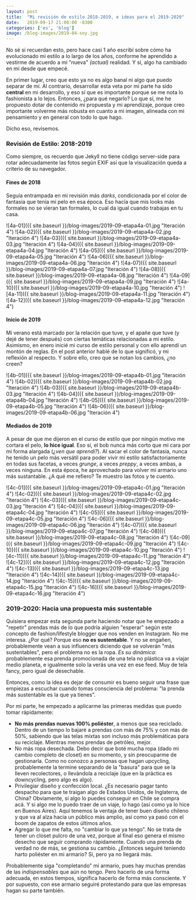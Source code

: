 ```yaml
---
layout: post
title:  "Mi revisión de estilo 2018-2019, e ideas para el 2019-2020"
date:   2019-09-17 21:00:00 -0300
categories: ['es', 'blog']
image: /blog-images/2019-04-soy.jpg
---
```


No sé si recuerdan esto, pero hace casi 1 año escribí sobre cómo ha evolucionado mi estilo a lo largo de los años, conforme he aprendido a vestirme de acuerdo a mi "nueva" *(actual)* realidad. Y sí, algo ha cambiado en mí desde que empecé.

En primer lugar, creo que esto ya no es algo banal ni algo que puedo separar de mí. Al contrario, desarrollar esta veta por mi parte ha sido **central** en mi desarrollo, y eso sí que es importante porque se me nota lo fashionista a lo lejos. Entonces, ¿para qué negarlo? Lo que sí, me he propuesto dotar de contenido mi propuesta y mi aprendizaje, porque creo importante volverme más robusta en cuanto a mi imagen, alineada con mi pensamiento y en general con todo lo que hago.

Dicho eso, revisemos.

### Revisión de Estilo: 2018-2019

Como siempre, os recuerdo que Jekyll no tiene código server-side para rotar adecuadamente las fotos según EXIF así que la visualización queda a criterio de su navegador.

#### Fines de 2018

Seguía entrampada en mi revisión más *darks*, condicionada por el color de fantasía que tenía mi pelo en esa época. Eso hacía que mis looks más formales no se vieran tan formales, lo cual da igual cuando trabajas en tu casa.

![4a-01]({{ site.baseurl }}/blog-images/2019-09-etapa4a-01.jpg "Iteración 4")
![4a-02]({{ site.baseurl }}/blog-images/2019-09-etapa4a-02.jpg "Iteración 4")
![4a-03]({{ site.baseurl }}/blog-images/2019-09-etapa4a-03.jpg "Iteración 4")
![4a-04]({{ site.baseurl }}/blog-images/2019-09-etapa4a-04.jpg "Iteración 4")
![4a-05]({{ site.baseurl }}/blog-images/2019-09-etapa4a-05.jpg "Iteración 4")
![4a-06]({{ site.baseurl }}/blog-images/2019-09-etapa4a-06.jpg "Iteración 4")
![4a-07]({{ site.baseurl }}/blog-images/2019-09-etapa4a-07.jpg "Iteración 4")
![4a-08]({{ site.baseurl }}/blog-images/2019-09-etapa4a-08.jpg "Iteración 4")
![4a-09]({{ site.baseurl }}/blog-images/2019-09-etapa4a-09.jpg "Iteración 4")
![4a-10]({{ site.baseurl }}/blog-images/2019-09-etapa4a-10.jpg "Iteración 4")
![4a-11]({{ site.baseurl }}/blog-images/2019-09-etapa4a-11.jpg "Iteración 4")
![4a-12]({{ site.baseurl }}/blog-images/2019-09-etapa4a-12.jpg "Iteración 4")

#### Inicio de 2019

Mi verano está marcado por la relación que tuve, y el apañe que tuve (y dejé de tener después) con ciertas temáticas relacionadas a mi estilo. Asimismo, en enero inicié mi curso de estilo personal y con ello aprendí un montón de reglas. En el post anterior hablé de lo que significó, y mi reflexión al respecto. Y sobre ello, creo que se notan los cambios, ¿no creen?

![4b-01]({{ site.baseurl }}/blog-images/2019-09-etapa4b-01.jpg "Iteración 4")
![4b-02]({{ site.baseurl }}/blog-images/2019-09-etapa4b-02.jpg "Iteración 4")
![4b-03]({{ site.baseurl }}/blog-images/2019-09-etapa4b-03.jpg "Iteración 4")
![4b-04]({{ site.baseurl }}/blog-images/2019-09-etapa4b-04.jpg "Iteración 4")
![4b-05]({{ site.baseurl }}/blog-images/2019-09-etapa4b-05.jpg "Iteración 4")
![4b-06]({{ site.baseurl }}/blog-images/2019-09-etapa4b-06.jpg "Iteración 4")


#### Mediados de 2019

A pesar de que me dijeron en el curso de estilo que por ningún motivo me cortara el pelo, **lo hice igual**. Eso sí, el bob nunca más corto que mi cara por mi forma alargada (*¿ven que aprendí?*). Al sacar el color de fantasía, nunca he tenido un pelo más versátil para poder vivir mi estilo satisfactoriamente en todas sus facetas, a veces *grunge*, a veces *preppy*, a veces ambas, a veces ninguna. En esta época, he aprovechado para volver mi armario uno más sustantable. ¿A qué me refiero? Te muestro las fotos y te cuento.

![4c-01]({{ site.baseurl }}/blog-images/2019-09-etapa4c-01.jpg "Iteración 4")
![4c-02]({{ site.baseurl }}/blog-images/2019-09-etapa4c-02.jpg "Iteración 4")
![4c-03]({{ site.baseurl }}/blog-images/2019-09-etapa4c-03.jpg "Iteración 4")
![4c-04]({{ site.baseurl }}/blog-images/2019-09-etapa4c-04.jpg "Iteración 4")
![4c-05]({{ site.baseurl }}/blog-images/2019-09-etapa4c-05.jpg "Iteración 4")
![4c-06]({{ site.baseurl }}/blog-images/2019-09-etapa4c-06.jpg "Iteración 4")
![4c-07]({{ site.baseurl }}/blog-images/2019-09-etapa4c-07.jpg "Iteración 4")
![4c-08]({{ site.baseurl }}/blog-images/2019-09-etapa4c-08.jpg "Iteración 4")
![4c-09]({{ site.baseurl }}/blog-images/2019-09-etapa4c-09.jpg "Iteración 4")
![4c-10]({{ site.baseurl }}/blog-images/2019-09-etapa4c-10.jpg "Iteración 4")
![4c-11]({{ site.baseurl }}/blog-images/2019-09-etapa4c-11.jpg "Iteración 4")
![4c-12]({{ site.baseurl }}/blog-images/2019-09-etapa4c-12.jpg "Iteración 4")
![4c-13]({{ site.baseurl }}/blog-images/2019-09-etapa4c-13.jpg "Iteración 4")
![4c-14]({{ site.baseurl }}/blog-images/2019-09-etapa4c-14.jpg "Iteración 4")
![4c-15]({{ site.baseurl }}/blog-images/2019-09-etapa4c-15.jpg "Iteración 4")
![4c-16]({{ site.baseurl }}/blog-images/2019-09-etapa4c-16.jpg "Iteración 4")

### 2019-2020: Hacia una propuesta más sustentable

Quisiera empezar esta segunda parte haciendo notar que he empezado a "repetir" prendas más de lo que podría alguien "esperar" según este concepto de fashion/lifestyle blogger que nos venden en Instagram. No me interesa. ¿Por qué? Porque eso **no es sustentable**. Y no se engañen, probablemente vean a sus influencers diciendo que se volverán "más sustentables", pero el problema no es la ropa. *Es su dinámica*: probablemente esa prenda promocionada de una tela no plástica va a viajar medio planeta, e igualmente solo la verás una vez en ese feed. Muy de tela fancy, pero igual de desechable.

Entonces, como la idea es dejar de consumir es bueno seguir una frase que empiezas a escuchar cuando tomas consciencia del problema: "la prenda más sustentable es la que ya tienes".

Por mi parte, he empezado a aplicarme las primeras medidas que puedo tomar rápidamente:

- **No más prendas nuevas 100% poliéster**, a menos que sea reciclado. Dentro de un tiempo lo bajaré a prendas con más de 75% y con más de 50%, sabiendo que las telas mixtas son incluso más problemáticas para su reciclaje. Mientras menos prendas de petróleo, mejor.
- No más ropa desechada. Debo decir que boté mucha ropa (dado mi cambio completo de closet) en su momento, y sin preocuparme de gestionarla. Como no conozco a personas que hagan upcycling, probablemente la termine separando de la "basura" para que se la lleven recolectores, o llevándola a reciclaje (que en la práctica es downcycling, pero algo es algo).
- Privilegiar diseño y confección local. ¿Es necesario pagar tanto despacho para que te traigan algo de Estados Unidos, de Inglaterra, de China? Obviamente, si algo lo puedes conseguir en Chile se compra acá. Y si algo me lo puedo traer de un viaje, lo hago (así como ya lo hice en Buenos Aires). Aquí tenemos la ventaja de tener buen diseño chileno y que va al alza hacia un público más amplio, así como ya pasó con el boom de zapatos de estos últimos años.
- Agregar lo que me falta, no "cambiar lo que ya tengo". No se trata de tener un closet pulcro de una vez, porque al final eso genera el mismo desecho que seguir comprando rápidamente. Cuando una prenda de verdad no de más, se gestiona su cambio. ¿Entonces seguiré teniendo harto poliéster en mi armario? Sí, pero ya no llegará más.

Probablemente siga "completando" mi armario, pues hay muchas prendas de las *indispensables* que aún no tengo. Pero hacerlo de una forma adecuada, en estos tiempos, significa hacerlo de forma más consciente. Y por supuesto, con ese armario seguiré protestando para que las empresas hagan su parte también.
